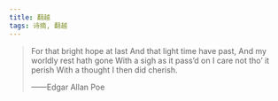 ```yaml
---
title: 翻越
tags: 诗摘, 翻越
---
```


> For that bright hope at last
> And that light time have past,
> And my worldly rest hath gone
> With a sigh as it pass’d on
> I care not tho’ it perish
> With a thought I then did cherish.
> 
> ——Edgar Allan Poe